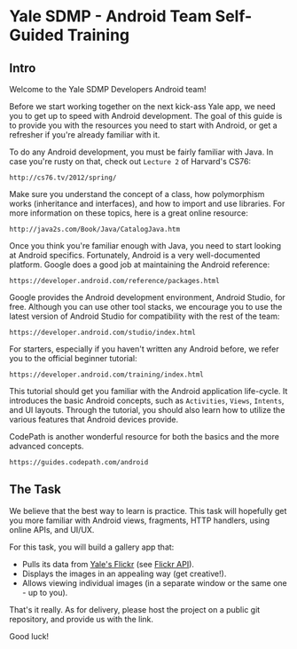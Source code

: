# Yale SDMP - Android Team Self-Guided Training

## Intro

Welcome to the Yale SDMP Developers Android team!

Before we start working together on the next kick-ass Yale app, we need you to
get up to speed with Android development. The goal of this guide is to provide
you with the resources you need to start with Android, or get a refresher if
you're already familiar with it.

To do any Android development, you must be fairly familiar with Java. In case
you're rusty on that, check out `Lecture 2` of Harvard's CS76:

```
http://cs76.tv/2012/spring/
```

Make sure you understand the concept of a class, how polymorphism works
(inheritance and interfaces), and how to import and use libraries. For more
information on these topics, here is a great online resource:

```
http://java2s.com/Book/Java/CatalogJava.htm
```

Once you think you're familiar enough with Java, you need to start looking at
Android specifics. Fortunately, Android is a very well-documented platform.
Google does a good job at maintaining the Android reference:

```
https://developer.android.com/reference/packages.html
```

Google provides the Android development environment, Android Studio, for free.
Although you can use other tool stacks, we encourage you to use the latest
version of Android Studio for compatibility with the rest of the team:

```
https://developer.android.com/studio/index.html
```

For starters, especially if you haven't written any Android before, we refer you
to the official beginner tutorial:

```
https://developer.android.com/training/index.html
```

This tutorial should get you familiar with the Android application life-cycle. It
introduces the basic Android concepts, such as `Activities`, `Views`, `Intents`,
and UI layouts. Through the tutorial, you should also learn how to utilize the
various features that Android devices provide.

CodePath is another wonderful resource for both the basics and the more advanced
concepts. 

```
https://guides.codepath.com/android
```

## The Task
We believe that the best way to learn is practice. This task will hopefully get
you more familiar with Android views, fragments, HTTP handlers, using online
APIs, and UI/UX.

For this task, you will build a gallery app that:

- Pulls its data from [Yale's Flickr](https://www.flickr.com/photos/yaleuniversity/sets/)
  (see [Flickr API](flickr.com/services/api/)).
- Displays the images in an appealing way (get creative!).
- Allows viewing individual images (in a separate window or the same one - up to
  you).

That's it really. As for delivery, please host the project on a public git
repository, and provide us with the link.

Good luck!
